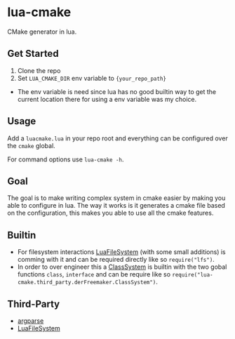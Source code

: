 # lua-cmake
CMake generator in lua.

## Get Started
1. Clone the repo
2. Set `LUA_CMAKE_DIR` env variable to `{your_repo_path}`
- The env variable is need since lua has no good builtin way to get the current location there for using a env variable was my choice.

## Usage
Add a `luacmake.lua` in your repo root and everything can be configured over the `cmake` global.

For command options use `lua-cmake -h`.

## Goal
The goal is to make writing complex system in cmake easier by making you able to configure in lua.
The way it works is it generates a cmake file based on the configuration, this makes you able to use all the cmake features.

## Builtin
- For filesystem interactions [LuaFileSystem](https://lunarmodules.github.io/luafilesystem) (with some small additions) is comming with it and can be required directly like so `require("lfs")`.
- In order to over engineer this a [ClassSystem](https://github.com/derFreemaker/Lua-Class-System) is builtin with the two gobal functions `class`, `interface` and can be require like so `require("lua-cmake.third_party.derFreemaker.ClassSystem")`.

## Third-Party
- [argparse](https://github.com/mpeterv/argparse)
- [LuaFileSystem](https://lunarmodules.github.io/luafilesystem)
